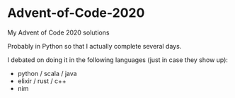 # Advent-of-Code-2020
My Advent of Code 2020 solutions

Probably in Python so that I actually complete several days.

I debated on doing it in the following languages (just in case they show up):
* python / scala / java
* elixir / rust / c++
* nim

